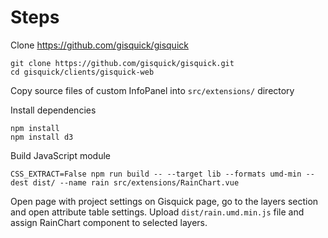 # Steps

Clone https://github.com/gisquick/gisquick

```
git clone https://github.com/gisquick/gisquick.git
cd gisquick/clients/gisquick-web
```

Copy source files of custom InfoPanel into `src/extensions/` directory

Install dependencies
```
npm install
npm install d3
```

Build JavaScript module
```
CSS_EXTRACT=False npm run build -- --target lib --formats umd-min --dest dist/ --name rain src/extensions/RainChart.vue
```

Open page with project settings on Gisquick page, go to the layers section and open attribute table settings. Upload `dist/rain.umd.min.js` file and assign RainChart component to selected layers.
